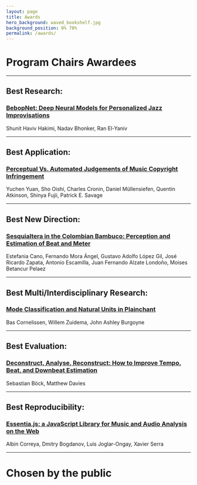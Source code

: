 ```yaml
---
layout: page
title: Awards
hero_background: waved_bookshelf.jpg
background_position: 0% 70%
permalink: /awards/
---
```


# Program Chairs Awardees

---

## Best Research:
### [BebopNet: Deep Neural Models for Personalized Jazz Improvisations](https://program.ismir2020.net/poster_6-08.html)

Shunit Haviv Hakimi, Nadav Bhonker, Ran El-Yaniv 

--- 

## Best Application:

### [Perceptual Vs. Automated Judgements of Music Copyright Infringement ](https://program.ismir2020.net/poster_1-02.html)

Yuchen Yuan, Sho Oishi, Charles Cronin, Daniel Müllensiefen, Quentin Atkinson, Shinya Fujii, Patrick E. Savage 

---

## Best New Direction: 
### [Sesquialtera in the Colombian Bambuco: Perception and Estimation of Beat and Meter](https://program.ismir2020.net/poster_3-11.html)

Estefania Cano, Fernando Mora Ángel, Gustavo Adolfo López Gil, José Ricardo Zapata, Antonio Escamilla, Juan Fernando Alzate Londoño, Moises Betancur Pelaez 

---

## Best Multi/Interdisciplinary Research:
### [Mode Classification and Natural Units in Plainchant](https://program.ismir2020.net/poster_6-13.html)

Bas Cornelissen, Willem Zuidema, John Ashley Burgoyne 
 
---

## Best Evaluation: 
### [Deconstruct, Analyse, Reconstruct: How to Improve Tempo, Beat, and Downbeat Estimation](https://program.ismir2020.net/poster_4-14.html)

Sebastian Böck, Matthew Davies 
 
---

## Best Reproducibility: 
### [Essentia.js: a JavaScript Library for Music and Audio Analysis on the Web](https://program.ismir2020.net/poster_4-18.html)

Albin Correya, Dmitry Bogdanov, Luis Joglar-Ongay, Xavier Serra 

---

# Chosen by the public
